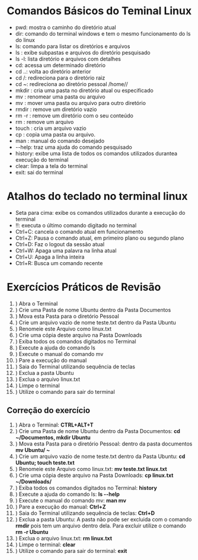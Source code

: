 <!DOCTYPE html>
<html lang="pt-br">
   <head>
       <meta charset="utf-8"/>
       <title>Comandos e atalhos básicos do Linux</title>
	   <meta name="author" content="Fábio Pereira de Souza">
	   <meta charset="utf-8">
   </head>
   <body>
       <h1>Comandos Básicos do Teminal Linux</h1>
	   <ul>
		<li>pwd: mostra o caminho do diretório atual</li>
		<li>dir: comando do terminal windows e tem o mesmo funcionamento do ls do linux</li>
		<li>ls: comando para listar os diretórios e arquivos</li>
		<li>ls <diretório>: exibe subpastas e arquivos do diretório pesquisado</li>
		<li>ls -l: lista diretório e arquivos com detalhes</li>
		<li>cd: acessa um determinado diretório</li>
		<li>cd ..: volta ao diretório anterior</li>
		<li>cd /: redireciona para o diretório raiz</li>
		<li>cd ~: redireciona ao diretório pessoal /home/<usuario>/</li>
		<li>mkdir <nome da pasta>: cria uma pasta no diretório atual ou especificado</li>
		<li>mv <pasta> <novo nome>: renomear uma pasta ou arquivo</li>
		<li>mv <pasta> <diretório>: mover uma pasta ou arquivo para outro diretório</li>		
		<li>rmdir <diretório>: remove um diretório vazio</li>
		<li>rm -r <diretório>: remove um diretório com o seu conteúdo</li>
		<li>rm <arquivo>: remove um arquivo</li>
		<li>touch <nome do arquivo>: cria um arquivo vazio</li>
		<li>cp <nome do arquivo> <diretório>: copia uma pasta ou arquivo.</li>
		<li>man <comando>: manual do comando desejado</li>
		<li><comando> --help: traz uma ajuda do comando pesquisado</li>
		<li>history: exibe uma lista de todos os comandos utilizados durantea execução do terminal</li>
		<li>clear: limpa a tela do terminal</li>
		<li>exit: sai do terminal</li>
	   </ul>	   
	   <h1>Atalhos do teclado no terminal linux</h1>
	   <ul>
		<li>Seta para cima: exibe os comandos utilizados durante a execução do terminal</li>
		<li>!!: executa o último comando digitado no terminal</li>
		<li>Ctrl+C: cancela o comando atual em funcionamento</li>
		<li>Ctrl+Z: Pausa o comando atual, em primeiro plano ou segundo plano</li>
		<li>Ctrl+D: Faz o logout da sessão atual</li>
		<li>Ctrl+W: Apaga uma palavra na linha atual</li>
		<li>Ctrl+U: Apaga a linha inteira</li>
		<li>Ctrl+R: Busca um comando recente</li>
	   </ul>	   
		<h1>Exercícios Práticos de Revisão</h1>
		<ol>
		<li>) Abra o Terminal </li>
		<li>) Crie uma Pasta de nome Ubuntu dentro da Pasta Documentos</li>
		<li>) Mova esta Pasta para o diretório Pessoal</li>
		<li>) Crie um arquivo vazio de nome teste.txt dentro da Pasta Ubuntu</li>
		<li>) Renomeie este Arquivo como linux.txt</li>
		<li>) Crie uma cópia deste arquivo na Pasta Downloads</li>
		<li>) Exiba todos os comandos digitados no Terminal</li>
		<li>) Execute a ajuda do comando ls</li>
		<li>) Execute o manual do comando mv</li>
		<li>) Pare a execução do manual</li>
		<li>) Saia do Terminal utilizando sequência de teclas</li>
		<li>) Exclua a pasta Ubuntu</li>
		<li>) Exclua o arquivo linux.txt </li>
		<li>) Limpe o terminal</li>
		<li>) Utilize o comando para sair do terminal</li>
		</ol>		
		<h2>Correção do exercício</h2>
		<ol>
		<li>) Abra o Terminal: <b>CTRL+ALT+T</b></li>
		<li>) Crie uma Pasta de nome Ubuntu dentro da Pasta Documentos: <b>cd ~/Documentos, mkdir Ubuntu</b></li>
		<li>) Mova esta Pasta para o diretório Pessoal: dentro da pasta documentos <b>mv Ubuntu/ ~</b></li>
		<li>) Crie um arquivo vazio de nome teste.txt dentro da Pasta Ubuntu: <b>cd Ubuntu; touch teste.txt</b></li>
		<li>) Renomeie este Arquivo como linux.txt: <b>mv teste.txt linux.txt</b></li>
		<li>) Crie uma cópia deste arquivo na Pasta Downloads: <b>cp linux.txt ~/Downloads/</b></li>
		<li>) Exiba todos os comandos digitados no Terminal: <b>history</b></li>
		<li>) Execute a ajuda do comando ls: <b>ls --help</b></li>
		<li>) Execute o manual do comando mv: <b>man mv</b></li>
		<li>) Pare a execução do manual: <b>Ctrl+Z</b></li>
		<li>) Saia do Terminal utilizando sequência de teclas: <b>Ctrl+D</b></li>
		<li>) Exclua a pasta Ubuntu: A pasta não pode ser excluida com o comando <b>rmdir</b> pois tem um arquivo dentro dela. Para excluir utilize o comando <b>rm -r Ubuntu</b></li>
		<li>) Exclua o arquivo linux.txt: <b>rm linux.txt</b></li>
		<li>) Limpe o terminal: <b>clear</b></li>
		<li>) Utilize o comando para sair do terminal: <b>exit</b></li>
		</ol>
   </body>
</html>
